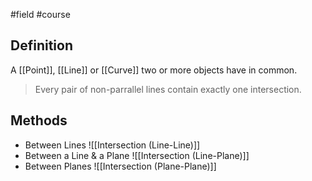#field
#course 
## Definition
A [[Point]], [[Line]] or [[Curve]] two or more objects have in common.
> Every pair of non-parrallel lines contain exactly one intersection.

## Methods
- Between Lines 
![[Intersection (Line-Line)]]
- Between a Line & a Plane 
![[Intersection (Line-Plane)]]
-  Between Planes
![[Intersection (Plane-Plane)]]